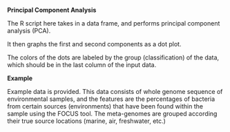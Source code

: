**Principal Component Analysis**

The R script here takes in a data frame, and performs principal component analysis (PCA).

 It then graphs the first and second components as a dot plot. 

The colors of the dots are labeled by the group (classification) of the data, which should be in the last column of the input data. 

**Example**

Example data is provided. This data consists of whole genome sequence of environmental samples, and the features are the percentages of bacteria from certain sources (environments) that have been found within the sample using the FOCUS tool. The meta-genomes are grouped according their true source locations (marine, air, freshwater, etc.)


